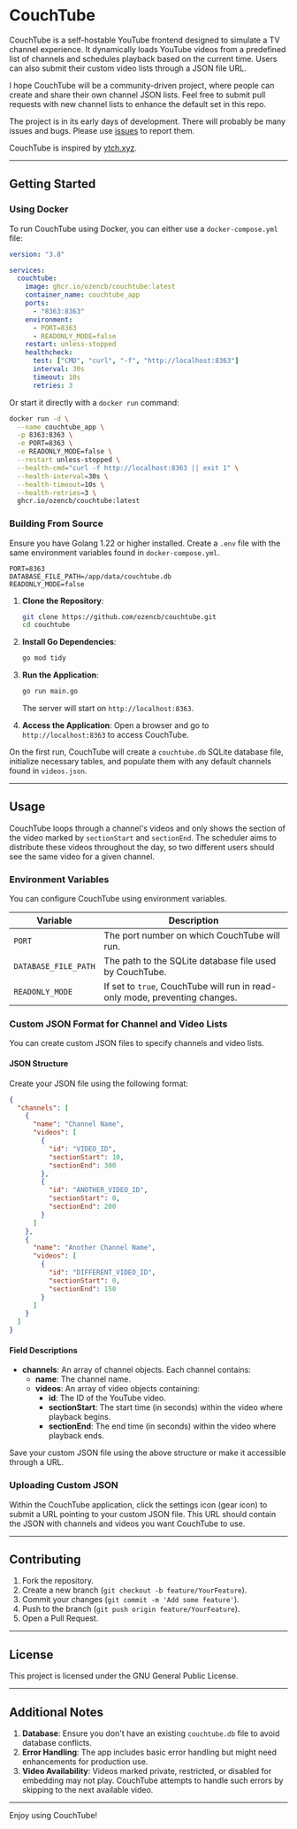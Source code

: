 # CouchTube

CouchTube is a self-hostable YouTube frontend designed to simulate a TV channel experience. It dynamically loads YouTube videos from a predefined list of channels and schedules playback based on the current time. Users can also submit their custom video lists through a JSON file URL.

I hope CouchTube will be a community-driven project, where people can create and share their own channel JSON lists. Feel free to submit pull requests with new channel lists to enhance the default set in this repo.

The project is in its early days of development. There will probably be many issues and bugs. Please use [issues](https://github.com/ozencb/couchtube/issues) to report them.

CouchTube is inspired by [ytch.xyz](https://ytch.xyz/).


---

## Getting Started

### Using Docker

To run CouchTube using Docker, you can either use a `docker-compose.yml` file:

```yaml
version: "3.8"

services:
  couchtube:
    image: ghcr.io/ozencb/couchtube:latest
    container_name: couchtube_app
    ports:
      - "8363:8363"  
    environment:
      - PORT=8363
      - READONLY_MODE=false
    restart: unless-stopped
    healthcheck:
      test: ["CMD", "curl", "-f", "http://localhost:8363"]
      interval: 30s
      timeout: 10s
      retries: 3

```

Or start it directly with a `docker run` command:

```sh
docker run -d \
  --name couchtube_app \
  -p 8363:8363 \
  -e PORT=8363 \
  -e READONLY_MODE=false \
  --restart unless-stopped \
  --health-cmd="curl -f http://localhost:8363 || exit 1" \
  --health-interval=30s \
  --health-timeout=10s \
  --health-retries=3 \
  ghcr.io/ozencb/couchtube:latest

```

### Building From Source

Ensure you have Golang 1.22 or higher installed. Create a `.env` file with the same environment variables found in `docker-compose.yml`.

```dotenv
PORT=8363
DATABASE_FILE_PATH=/app/data/couchtube.db
READONLY_MODE=false
```

1. **Clone the Repository**:
   ```sh
   git clone https://github.com/ozencb/couchtube.git
   cd couchtube
   ```

2. **Install Go Dependencies**:
   ```sh
   go mod tidy
   ```

3. **Run the Application**:
   ```sh
   go run main.go
   ```
   The server will start on `http://localhost:8363`.

4. **Access the Application**:
   Open a browser and go to `http://localhost:8363` to access CouchTube.

On the first run, CouchTube will create a `couchtube.db` SQLite database file, initialize necessary tables, and populate them with any default channels found in `videos.json`.


---

## Usage

CouchTube loops through a channel's videos and only shows the section of the video marked by `sectionStart` and `sectionEnd`. The scheduler aims to distribute these videos throughout the day, so two different users should see the same video for a given channel.

### Environment Variables

You can configure CouchTube using environment variables.

| Variable             | Description                                                                 |
| -------------------- | --------------------------------------------------------------------------- |
| `PORT`               | The port number on which CouchTube will run.                                |
| `DATABASE_FILE_PATH` | The path to the SQLite database file used by CouchTube.                     |
| `READONLY_MODE`      | If set to `true`, CouchTube will run in read-only mode, preventing changes. |


### Custom JSON Format for Channel and Video Lists

You can create custom JSON files to specify channels and video lists.

#### JSON Structure

Create your JSON file using the following format:

```json
{
  "channels": [
    {
      "name": "Channel Name",
      "videos": [
        {
          "id": "VIDEO_ID",
          "sectionStart": 10,
          "sectionEnd": 300
        },
        {
          "id": "ANOTHER_VIDEO_ID",
          "sectionStart": 0,
          "sectionEnd": 200
        }
      ]
    },
    {
      "name": "Another Channel Name",
      "videos": [
        {
          "id": "DIFFERENT_VIDEO_ID",
          "sectionStart": 0,
          "sectionEnd": 150
        }
      ]
    }
  ]
}
```

#### Field Descriptions

- **channels**: An array of channel objects. Each channel contains:
  - **name**: The channel name.
  - **videos**: An array of video objects containing:
    - **id**: The ID of the YouTube video.
    - **sectionStart**: The start time (in seconds) within the video where playback begins.
    - **sectionEnd**: The end time (in seconds) within the video where playback ends.


Save your custom JSON file using the above structure or make it accessible through a URL.

### Uploading Custom JSON

Within the CouchTube application, click the settings icon (gear icon) to submit a URL pointing to your custom JSON file. This URL should contain the JSON with channels and videos you want CouchTube to use.

---

## Contributing

1. Fork the repository.
2. Create a new branch (`git checkout -b feature/YourFeature`).
3. Commit your changes (`git commit -m 'Add some feature'`).
4. Push to the branch (`git push origin feature/YourFeature`).
5. Open a Pull Request.

---

## License

This project is licensed under the GNU General Public License.

---

## Additional Notes

1. **Database**: Ensure you don't have an existing `couchtube.db` file to avoid database conflicts.
2. **Error Handling**: The app includes basic error handling but might need enhancements for production use.
3. **Video Availability**: Videos marked private, restricted, or disabled for embedding may not play. CouchTube attempts to handle such errors by skipping to the next available video.

---

Enjoy using CouchTube!